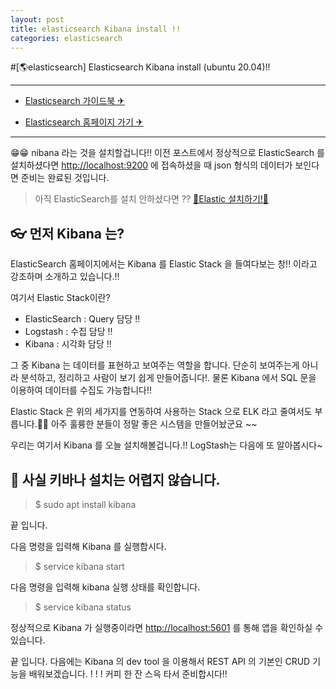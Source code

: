 ```yaml
---
layout: post
title: elasticsearch Kibana install !!
categories: elasticsearch
---
```


#[🌎elasticsearch] Elasticsearch Kibana install (ubuntu 20.04)!!

---
- [Elasticsearch 가이드북 ✈](https://esbo21ok.kimjmin.net/)

- [Elasticsearch 홈페이지 가기 ✈](https://www.elastic.co/kr/what-is/elasticsearch)

---

😁😁  nibana 라는 것을 설치할겁니다!!
이전 포스트에서 정상적으로 ElasticSearch 를 설치하셨다면 
<http://localhost:9200> 에 접속하셨을 때 json 형식의 데이터가 보인다면 준비는 완료된 것입니다.

> 아직 ElasticSearch를 설치 안하셨다면 ?? [🛴Elastic 설치하기!🛴](https://tocktock.github.io/elasticsearch/elasticsearch-install/)


## 👓 먼저 Kibana 는?

ElasticSearch 홈페이지에서는 Kibana 를 Elastic Stack 을 들여다보는 창!! 이라고 강조하며 소개하고 있습니다.!!

여기서 Elastic Stack이란?

- ElasticSearch : Query 담당 !! 
- Logstash : 수집 담당 !! 
- Kibana : 시각화 담당 !!

그 중 Kibana 는 데이터를 표현하고 보여주는 역할을 합니다.
단순히 보여주는게 아니라 분석하고, 정리하고 사람이 보기 쉽게 만들어줍니다!. 
물론 Kibana 에서 SQL 문을 이용하여 데이터를 수집도 가능합니다!!

Elastic Stack 은 위의 세가지를 연동하여 사용하는 Stack 으로 ELK 라고 줄여서도 부릅니다.🥽🥽
아주 훌륭한 분들이 정말 좋은 시스템을 만들어놨군요 ~~

우리는 여기서 Kibana 를 오늘 설치해볼겁니다.!!
LogStash는 다음에 또 알아봅시다~



## 🔑 사실 키바나 설치는 어렵지 않습니다.

> $ sudo apt install kibana

끝 입니다.

다음 명령을 입력해 Kibana 를 실행합시다.

> $ service kibana start

다음 명령을 입력해 kibana 실행 상태를 확인합니다.

> $ service kibana status

정상적으로 Kibana 가 실행중이라면 <http://localhost:5601> 를 통해 앱을 확인하실 수 있습니다.

끝 입니다. 다음에는 Kibana 의 dev tool 을 이용해서 REST API 의 기본인 CRUD 기능을 
배워보겠습니다. ! ! !
커피 한 잔 스윽 타서 준비합시다!!